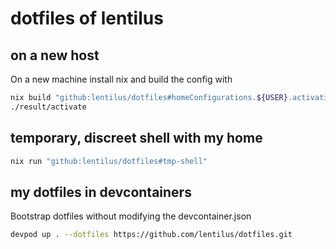 # dotfiles of lentilus 

## on a new host
On a new machine install nix and build the config with

```bash
nix build "github:lentilus/dotfiles#homeConfigurations.${USER}.activationPackage"
./result/activate
```

## temporary, discreet shell with my home
```bash
nix run "github:lentilus/dotfiles#tmp-shell"
```

## my dotfiles in devcontainers
Bootstrap dotfiles without modifying the devcontainer.json
```bash
devpod up . --dotfiles https://github.com/lentilus/dotfiles.git
```
